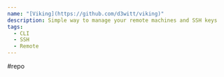 ```yaml
---
name: "[Viking](https://github.com/d3witt/viking)"
description: Simple way to manage your remote machines and SSH keys
tags:
  - CLI
  - SSH
  - Remote
---
```

#repo